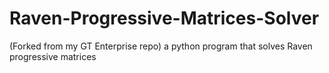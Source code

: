 # Raven-Progressive-Matrices-Solver
(Forked from my GT Enterprise repo) a python program that solves Raven progressive matrices
